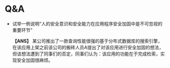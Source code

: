 # Q&A

- 试举⼀例说明“⼈的安全意识和安全能⼒在应用程序安全加固中是不可忽视的重要环节”

    **【ANS】** 某公司推出了一款查询性能很强的基于分布式数据库的搜索引擎，在该应用上架之前该公司的搬砖人员A提出了对该应用进行安全加固的想法，但该想法遭到了同事们的否定，同事们认为：该应用的功能在于完成检索，实现安全加固很麻烦。